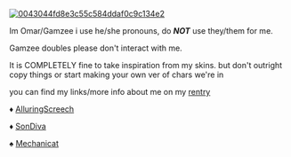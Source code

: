 <a href='https://postimg.cc/64C4XTvB' target='_blank'><img src='https://i.postimg.cc/64C4XTvB/0043044fd8e3c55c584ddaf0c9c134e2.gif' border='0' alt='0043044fd8e3c55c584ddaf0c9c134e2'/></a>

Im Omar/Gamzee i use he/she pronouns, do ___NOT___ use they/them for me.

Gamzee doubles please don't interact with me. 

It is COMPLETELY fine to take inspiration from my skins. but don't outright copy things or start making your own ver of chars we're in

you can find my links/more info about me on my [rentry](https://rentry.co/stazzes)

♦️ [AlluringScreech](https://github.com/AlluringScreech)

♦️ [SonDiva](https://github.com/sondiva)

♠️ [Mechanicat](https://github.com/M3chanicat)
